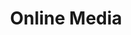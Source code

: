 ---
title: Online Media
slug: online-media
taxonomy:
	tag: industry
content:
    items:
        '@taxonomy.industry': online-media
    order:
        by: date
        dir: desc
---